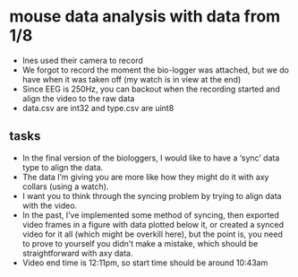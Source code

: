# mouse data analysis with data from 1/8

- Ines used their camera to record
- We forgot to record the moment the bio-logger was attached, but we do have when it was taken off (my watch is in view at the end)
- Since EEG is 250Hz, you can backout when the recording started and align the video to the raw data
- data.csv are int32 and type.csv are uint8

## tasks

- In the final version of the biologgers, I would like to have a ‘sync’ data type to align the data.
- The data I’m giving you are more like how they might do it with axy collars (using a watch).
- I want you to think through the syncing problem by trying to align data with the video.
- In the past, I’ve implemented some method of syncing, then exported video frames in a figure with data plotted below it, or created a synced video for it all (which might be overkill here), but the point is, you need to prove to yourself you didn’t make a mistake, which should be straightforward with axy data.
- Video end time is 12:11pm, so start time should be around 10:43am
